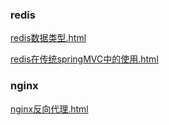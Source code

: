### redis
[redis数据类型.html](redis数据类型)

[redis在传统springMVC中的使用.html](redis在传统springMVC中的使用)

### nginx

[nginx反向代理.html](nginx反向代理)
